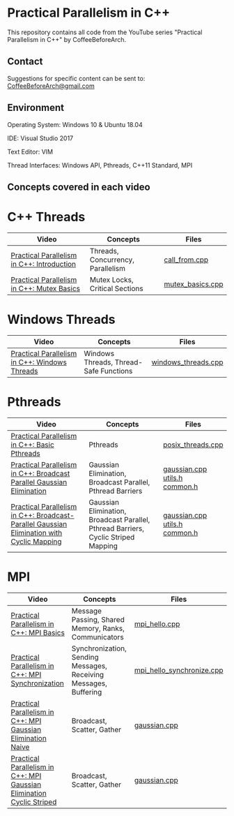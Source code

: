 # Practical Parallelism in C++
This repository contains all code from the YouTube series "Practical Parallelism in C++" by CoffeeBeforeArch.

## Contact

Suggestions for specific content can be sent to: CoffeeBeforeArch@gmail.com


## Environment 
Operating System: Windows 10 & Ubuntu 18.04

IDE: Visual Studio 2017

Text Editor: VIM

Thread Interfaces: Windows API, Pthreads, C++11 Standard, MPI

## Concepts covered in each video
# C++ Threads
| Video | Concepts | Files |
| ----- | -------- | ----- |
|<a href=https://youtu.be/diEAEFly9ak>Practical Parallelism in C++: Introduction </a>| Threads, Concurrency, Parallelism | <a href=https://github.com/CoffeeBeforeArch/practical_parallelism_in_cpp/blob/master/intro/intro/call_from.cpp>call_from.cpp</a> |
|<a href=https://youtu.be/V9zrbR_OzIA>Practical Parallelism in C++: Mutex Basics </a>| Mutex Locks, Critical Sections | <a href=https://github.com/CoffeeBeforeArch/practical_parallelism_in_cpp/blob/master/lock_basics/lock_basics/lock_basics.cpp>mutex_basics.cpp</a> |

# Windows Threads
| Video | Concepts | Files |
| ----- | -------- | ----- |
|<a href=https://youtu.be/vJMj7-yxAfQ>Practical Parallelism in C++: Windows Threads </a>| Windows Threads, Thread-Safe Functions | <a href=https://github.com/CoffeeBeforeArch/practical_parallelism_in_cpp/blob/master/windows_threads/windows_threads/windows_threads.cpp>windows_threads.cpp</a> |

# Pthreads
| Video | Concepts | Files |
| ----- | -------- | ----- |
|<a href=https://youtu.be/vJMj7-yxAfQ>Practical Parallelism in C++: Basic Pthreads </a>| Pthreads | <a href=https://github.com/CoffeeBeforeArch/practical_parallelism_in_cpp/blob/master/pthreads/posix_threads.cpp>posix_threads.cpp</a> |
|<a href=https://youtu.be/6WN-fHN5O7s>Practical Parallelism in C++: Broadcast Parallel Gaussian Elimination </a>| Gaussian Elimination, Broadcast Parallel, Pthread Barriers | <a href=https://github.com/CoffeeBeforeArch/practical_parallelism_in_cpp/blob/master/parallel_algorithms/gaussian_elimination/pthreads/naive/gaussian.cpp>gaussian.cpp</a><br><a href=https://github.com/CoffeeBeforeArch/practical_parallelism_in_cpp/blob/master/parallel_algorithms/gaussian_elimination/pthreads/naive/utils.h>utils.h</a><br><a href=https://github.com/CoffeeBeforeArch/practical_parallelism_in_cpp/blob/master/parallel_algorithms/gaussian_elimination/common/common.h>common.h</a> |
|<a href=https://youtu.be/SPuBFkcUURY>Practical Parallelism in C++: Broadcast-Parallel Gaussian Elimination with Cyclic Mapping </a>| Gaussian Elimination, Broadcast Parallel, Pthread Barriers, Cyclic Striped Mapping | <a href=https://github.com/CoffeeBeforeArch/practical_parallelism_in_cpp/blob/master/parallel_algorithms/gaussian_elimination/pthreads/cyclic_striped_mapping/gaussian.cpp>gaussian.cpp</a><br><a href=https://github.com/CoffeeBeforeArch/practical_parallelism_in_cpp/blob/master/parallel_algorithms/gaussian_elimination/pthreads/naive/utils.h>utils.h</a><br><a href=https://github.com/CoffeeBeforeArch/practical_parallelism_in_cpp/blob/master/parallel_algorithms/gaussian_elimination/common/common.h>common.h</a> |

# MPI
| Video | Concepts | Files |
| ----- | -------- | ----- |
|<a href=https://youtu.be/a0V8KpLu7EY>Practical Parallelism in C++: MPI Basics </a>| Message Passing, Shared Memory, Ranks, Communicators | <a href=https://github.com/CoffeeBeforeArch/practical_parallelism_in_cpp/blob/master/mpi/mpi_hello.cpp>mpi_hello.cpp</a> |
|<a href=https://youtu.be/YVZq25G4p_g>Practical Parallelism in C++: MPI Synchronization </a>| Synchronization, Sending Messages, Receiving Messages, Buffering | <a href=https://github.com/CoffeeBeforeArch/practical_parallelism_in_cpp/blob/master/mpi/mpi_hello_synchronize.cpp>mpi_hello_synchronize.cpp</a> |
|<a href=https://youtu.be/NApk1276GO4>Practical Parallelism in C++: MPI Gaussian Elimination Naive </a>| Broadcast, Scatter, Gather | <a href=https://github.com/CoffeeBeforeArch/practical_parallelism_in_cpp/blob/master/parallel_algorithms/gaussian_elimination/mpi/naive/gaussian.cpp>gaussian.cpp</a> |
|<a href=https://youtu.be/HRe7gLr_80M>Practical Parallelism in C++: MPI Gaussian Elimination Cyclic Striped </a>| Broadcast, Scatter, Gather | <a href=https://github.com/CoffeeBeforeArch/practical_parallelism_in_cpp/blob/master/parallel_algorithms/gaussian_elimination/mpi/cyclic_striped_mapping/gaussian.cpp>gaussian.cpp</a> |
